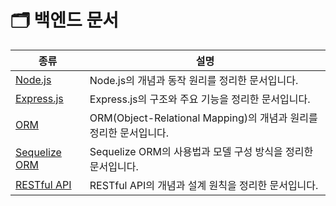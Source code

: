 # 🗂️ 백엔드 문서

|종류|설명|
|--|--|
|[Node.js](https://gye-won.notion.site/Node-js-23888bd9c3fa8086a7fde490bdf4fa1f)|Node.js의 개념과 동작 원리를 정리한 문서입니다.|
|[Express.js](https://gye-won.notion.site/Node-js-23888bd9c3fa8086a7fde490bdf4fa1f)|Express.js의 구조와 주요 기능을 정리한 문서입니다.|
|[ORM](https://gye-won.notion.site/ORM-Object-Relational-Mapping-29d88bd9c3fa80e9bd90d95c281384f6)|ORM(Object-Relational Mapping)의 개념과 원리를 정리한 문서입니다.|
|[Sequelize ORM](https://gye-won.notion.site/Sequelize-ORM-29a88bd9c3fa807789f3ce47840c8518)|Sequelize ORM의 사용법과 모델 구성 방식을 정리한 문서입니다.|
|[RESTful API](https://gye-won.notion.site/RESTful-API-29988bd9c3fa8065881efd0930743744?pvs=74)|RESTful API의 개념과 설계 원칙을 정리한 문서입니다.|